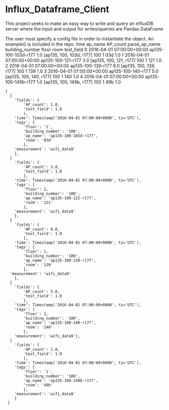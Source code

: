 # Influx_Dataframe_Client
This project seeks to make an easy way to write and query an influxDB server where the input and output for writes/queries are
Pandas DataFrame

The user must specify a config file in order to instantiate the object. An example() is included in the repo.
                       time              ap_name  AP_count             parse_ap_name building_number floor room  test_field
0 2016-04-01 07:00:00+00:00  ap135-100-103d-r177       1.0  [ap135, 100, 103d, r177]             100     1  03d         1.0
1 2016-04-01 07:00:00+00:00   ap135-100-121-r177       3.0   [ap135, 100, 121, r177]             100     1  121         1.0
2 2016-04-01 07:00:00+00:00   ap135-100-139-r177       6.0   [ap135, 100, 139, r177]             100     1  139         1.0
3 2016-04-01 07:00:00+00:00   ap135-100-140-r177       5.0   [ap135, 100, 140, r177]             100     1  140         1.0
4 2016-04-01 07:00:00+00:00  ap135-100-149b-r177       1.0  [ap135, 100, 149b, r177]             100     1  49b         1.0
```
[
  {
    'fields': {
        'AP_count': 1.0,
        'test_field': 1.0
        },
    'time': Timestamp('2016-04-01 07:00:00+0000', tz='UTC'),
    'tags': {
        'floor': '1',
        'building_number': '100',
        'ap_name': 'ap135-100-103d-r177',
        'room': '03d'
        },
    'measurement': 'wifi_data9'
    },
  {
    'fields': {
        'AP_count': 3.0,
        'test_field': 1.0
        },
    'time': Timestamp('2016-04-01 07:00:00+0000', tz='UTC'),
    'tags': {
        'floor': 1,
        'building_number': '100',
        'ap_name': 'ap135-100-121-r177',
        'room': '121'
        },
    'measurement': 'wifi_data9'
    },
  {
    'fields': {
        'AP_count': 6.0,
        'test_field': 1.0
        },
    'time': Timestamp('2016-04-01 07:00:00+0000', tz='UTC'),
    'tags': {
        'floor': 1,
        'building_number': '100',
        'ap_name': 'ap135-100-139-r177',
        'room': '139'
        },
  'measurement': 'wifi_data9'
    },
  {
    'fields': {
        'AP_count': 5.0,
        'test_field': 1.0
        },
    'time': Timestamp('2016-04-01 07:00:00+0000', tz='UTC'),
    'tags': {
        'floor': 1,
        'building_number': '100',
        'ap_name': 'ap135-100-140-r177',
        'room': '140'
        },
    'measurement': 'wifi_data9'},
  {
    'fields': {
        'AP_count': 1.0,
        'test_field': 1.0
        },
    'time': Timestamp('2016-04-01 07:00:00+0000', tz='UTC'),
    'tags': {
        'floor': '1',
        'building_number': '100',
        'ap_name': 'ap135-100-149b-r177',
        'room': '49b'
        },
    'measurement': 'wifi_data9'
    }
 ]
```
